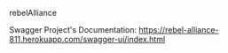rebelAlliance

Swagger Project's Documentation:
https://rebel-alliance-811.herokuapp.com/swagger-ui/index.html

